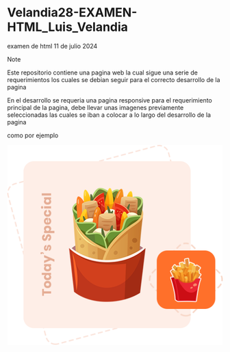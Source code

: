 # Velandia28-EXAMEN-HTML_Luis_Velandia
  examen de html 11 de julio 2024
>[!NOTE]
> Este repositorio contiene una pagina web la cual sigue una serie de requerimientos los cuales se debian seguir para el correcto desarrollo de la pagina

En el desarrollo se requeria una pagina responsive para el requerimiento principal de la pagina, debe llevar unas imagenes previamente seleccionadas las cuales se iban a colocar a lo largo del desarrollo de la pagina

como por ejemplo 

![iamgen](img-20240711T163033Z-001/img/about.png)
